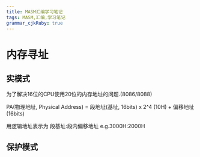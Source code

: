 ```yaml
---
title: MASM汇编学习笔记
tags: MASM,汇编,学习笔记
grammar_cjkRuby: true
---
```


# 内存寻址

## 实模式

为了解决16位的CPU使用20位的内存地址的问题.(8086/8088)

PA(物理地址, Physical Address) = 段地址(基址, 16bits) x 2^4 (10H) + 偏移地址(16bits)

用逻辑地址表示为 段基址:段内偏移地址 e.g.3000H:2000H

## 保护模式

